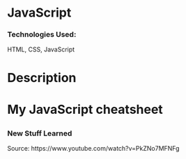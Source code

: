 # JavaScript

<h3>Technologies Used: </h3>
<p>HTML, CSS, JavaScript</p>

<h1>Description <h1>
<p>My JavaScript cheatsheet<p>
  
<h3>New Stuff Learned</h3>
<p></p>
<p>Source: https://www.youtube.com/watch?v=PkZNo7MFNFg</p>

